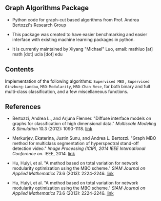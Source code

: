 ## Graph Algorithms Package

- Python code for graph-cut based algorithms from Prof. Andrea Bertozzi's Research Group

- This package was created to have easier benchmarking and easier interface with existing machine learning packages in python. 

- It is currently maintained by Xiyang "Michael" Luo, email: mathluo [at] math [dot] ucla [dot] edu

## Contents
Implementation of the following algorithms: `Supervised MBO` , `Supervised Ginzburg-Landau`, `MBO-Modularity`, `MBO-Chan Vese`, for both binary and full multi-class classification, and a few miscellaneous functions. 

## References

- Bertozzi, Andrea L., and Arjuna Flenner. "Diffuse interface models on graphs for classification of high dimensional data." *Multiscale Modeling & Simulation* 10.3 (2012): 1090-1118. <a href="http://epubs.siam.org/doi/pdf/10.1137/11083109X" target="_blank"> link</a>

- Merkurjev, Ekaterina, Justin Sunu, and Andrea L. Bertozzi. "Graph MBO method for multiclass segmentation of hyperspectral stand-off detection video." *Image Processing (ICIP), 2014 IEEE International Conference on.* IEEE, 2014. <a href="http://ieeexplore.ieee.org/stamp/stamp.jsp?tp=&arnumber=7025138" target="_blank"> link</a>

- Hu, Huiyi, et al. "A method based on total variation for network modularity optimization using the MBO scheme." *SIAM Journal on Applied Mathematics* 73.6 (2013): 2224-2246. <a href="http://epubs.siam.org/doi/pdf/10.1137/130917387" target="_blank"> link</a>

- Hu, Huiyi, et al. "A method based on total variation for network modularity optimization using the MBO scheme." *SIAM Journal on Applied Mathematics* 73.6 (2013): 2224-2246. <a href="http://www.math.ucla.edu/~bertozzi/papers/EMMCVPRfinal.pdf" target="_blank"> link</a>
